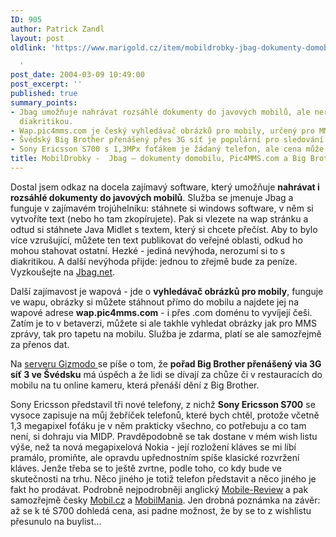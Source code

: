 ```yaml
---
ID: 905
author: Patrick Zandl
layout: post
oldlink: 'https://www.marigold.cz/item/mobildrobky-jbag-dokumenty-domobilu-pic4mms-com-a-big-brother-via-3g-site

  '
post_date: 2004-03-09 10:49:00
post_excerpt: ''
published: true
summary_points:
- Jbag umožňuje nahrávat rozsáhlé dokumenty do javových mobilů, ale nerozumí si s
  diakritikou.
- Wap.pic4mms.com je český vyhledávač obrázků pro mobily, určený pro MMS a tapety.
- Švédský Big Brother přenášený přes 3G síť je populární pro sledování na mobilech.
- Sony Ericsson S700 s 1,3MPx foťákem je žádaný telefon, ale cena může ovlivnit koupi.
title: MobilDrobky -  Jbag – dokumenty domobilu, Pic4MMS.com a Big Brother via 3G sítě
---
```


<p>
Dostal jsem odkaz na docela zajímavý software, který umožňuje <STRONG>nahrávat i rozsáhlé dokumenty do javových mobilů</STRONG>. Služba se jmenuje Jbag a funguje v zajímavém trojúhelníku: stáhnete si windows software, v něm si vytvoříte text (nebo ho tam zkopírujete). Pak si vlezete na wap stránku a odtud si stáhnete Java Midlet s textem, který si chcete přečíst. Aby to bylo více vzrušující, můžete ten text publikovat do veřejné oblasti, odkud ho mohou stahovat ostatní. Hezké - jediná nevýhoda, nerozumí si to s diakritikou. A další nevýhoda přijde: jednou to zřejmě bude za peníze. Vyzkoušejte na <A href="http://www.jbag.net/" target=_blank>Jbag.net</A>.</p>

<p>
Další zajímavost je wapová - jde o <STRONG>vyhledávač obrázků pro mobily</STRONG>, funguje ve wapu, obrázky si můžete stáhnout přímo do mobilu a najdete jej na wapové adrese <STRONG>wap.pic4mms.com</STRONG> - i přes .com doménu to vyvíjejí češi. Zatím je to v betaverzi, můžete si ale takhle vyhledat obrázky jak pro MMS zprávy, tak pro tapetu na mobilu. Služba je zdarma, platí se ale samozřejmě za přenos dat. </p>

<p>
Na <A href="http://www.gizmodo.com/archives/swedish_3g_big_brother_big_success.php" target=_blank>serveru Gizmodo </A>se píše o tom, že <STRONG>pořad Big Brother přenášený via 3G síť 3 ve Švédsku</STRONG> má úspěch a že lidi se dívají za chůze či v restauracích do mobilu na tu online kameru, která přenáší dění z Big Brother. </p>

<p>
Sony Ericsson představil tři nové telefony, z nichž <STRONG>Sony Ericsson S700</STRONG> se vysoce zapisuje na můj žebříček telefonů, které bych chtěl, protože včetně 1,3 megapixel foťáku je v něm prakticky všechno, co potřebuju a co tam není, si dohraju via MIDP. Pravděpodobně se tak dostane v mém wish listu výše, než ta nová megapixelová Nokia - její rozložení kláves se mi líbí pramálo, promiňte, ale opravdu upřednostním spíše klasické rozvržení kláves. Jenže třeba se to ještě zvrtne, podle toho, co kdy bude ve skutečnosti na trhu. Něco jiného je totiž telefon představit a něco jiného je fakt ho prodávat. Podrobně nejpodrobněji anglický <A href="http://www.mobile-review.com/articles/2004/se-903main-en.shtml" target=_blank>Mobile-Review</A> a pak samozřejmě česky&#160;<A href="http://mobil.idnes.cz/mobilni_komunikace/mobilni_telefony/abecedni_prehled_mt/sonyericsson/newseakt040309.html" target=_blank>Mobil.cz</A> a <A href="http://www.mobilmania.cz/Mobilnitelefony/AR.asp?ARI=106761" target=_blank>MobilMania</A>. Jen drobná poznámka na závěr: až se k té S700 dohledá cena, asi padne možnost, že by se to z wishlistu přesunulo na buylist...</p>